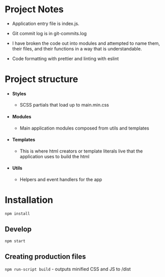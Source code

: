 # Project Notes

- Application entry file is index.js. 

- Git commit log is in git-commits.log

- I have broken the code out into modules and attempted to name them, their files, and their functions in a way that is understandable. 

- Code formatting with prettier and linting with eslint


# Project structure

- #### Styles 
    - SCSS partials that load up to main.min.css

- #### Modules
    - Main application modules composed from utils and templates

- #### Templates 
    - This is where html creators or template literals live that the application uses to build the html

- #### Utils
    - Helpers and event handlers for the app


# Installation

`npm install`

## Develop
 
`npm start`

## Creating production files

`npm run-script build` - outputs minified CSS and JS to /dist